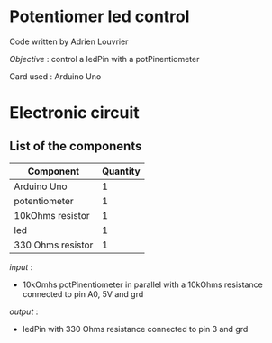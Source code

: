 # **Potentiomer led control**

Code written by Adrien Louvrier

*Objective* : control a ledPin with a potPinentiometer

Card used : Arduino Uno

# Electronic circuit

## **List of the components**

Component | Quantity 
----------|----------
Arduino Uno | 1
potentiometer | 1
10kOhms resistor | 1
led | 1
330 Ohms resistor | 1

*input* : 
- 10kOmhs potPinentiometer in parallel with a 10kOhms resistance connected to pin A0, 5V and grd

*output* : 
- ledPin with 330 Ohms resistance connected to pin 3 and grd
